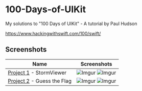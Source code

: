 # 100-Days-of-UIKit
 
My solutions to "100 Days of UIKit" - A tutorial by Paul Hudson

https://www.hackingwithswift.com/100/swift/

## Screenshots

|Name|Screenshots|
|--|--|
|[Project 1](https://github.com/samrshi/100-Days-of-UIKit/tree/main/Project1) - StormViewer|![Imgur](https://i.imgur.com/KkF123sm.png)   ![Imgur](https://i.imgur.com/DBp09uem.png)|
|[Project 2](https://github.com/samrshi/100-Days-of-UIKit/tree/main/Project%202) - Guess the Flag|![Imgur](https://i.imgur.com/HZuzMzbm.png)   ![Imgur](https://i.imgur.com/lr8kB8Cm.png)|
